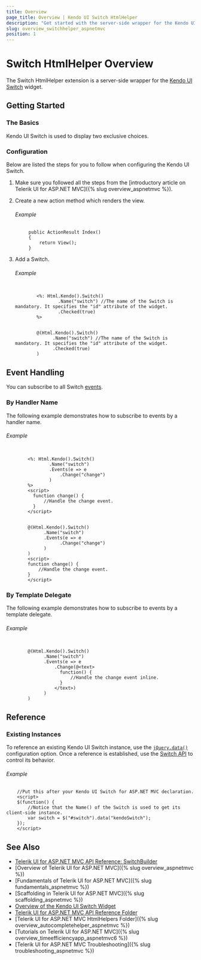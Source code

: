```yaml
---
title: Overview
page_title: Overview | Kendo UI Switch HtmlHelper
description: "Get started with the server-side wrapper for the Kendo UI Switch widget for ASP.NET MVC."
slug: overview_switchhelper_aspnetmvc
position: 1
---
```


# Switch HtmlHelper Overview

The Switch HtmlHelper extension is a server-side wrapper for the [Kendo UI Switch](https://demos.telerik.com/kendo-ui/switch/index) widget.

## Getting Started

### The Basics

Kendo UI Switch is used to display two exclusive choices.

### Configuration

Below are listed the steps for you to follow when configuring the Kendo UI Switch.

1. Make sure you followed all the steps from the [introductory article on Telerik UI for ASP.NET MVC]({% slug overview_aspnetmvc %}).

1. Create a new action method which renders the view.

    ###### Example

            public ActionResult Index()
            {
                return View();
            }

1. Add a Switch.

    ###### Example

    ```tab-ASPX

            <%: Html.Kendo().Switch()
                    .Name("switch") //The name of the Switch is mandatory. It specifies the "id" attribute of the widget.
                    .Checked(true)
            %>
    ```
    ```tab-Razor

            @(Html.Kendo().Switch()
                  .Name("switch") //The name of the Switch is mandatory. It specifies the "id" attribute of the widget.
                  .Checked(true)
            )
    ```

## Event Handling

You can subscribe to all Switch [events](http://docs.telerik.com/kendo-ui/api/javascript/ui/switch#events).

### By Handler Name

The following example demonstrates how to subscribe to events by a handler name.

###### Example

```tab-ASPX

        <%: Html.Kendo().Switch()
                .Name("switch")
                .Events(e => e
                    .Change("change")
                )
        %>
        <script>
          function change() {
              //Handle the change event.
          }
        </script>
```
```tab-Razor

        @(Html.Kendo().Switch()
              .Name("switch")
              .Events(e => e
                    .Change("change")
              )
        )
        <script>
        function change() {
            //Handle the change event.
        }
        </script>
```

### By Template Delegate

The following example demonstrates how to subscribe to events by a template delegate.

###### Example

```tab-Razor

        @(Html.Kendo().Switch()
              .Name("switch")
              .Events(e => e
                  .Change(@<text>
                    function() {
                        //Handle the change event inline.
                    }
                  </text>)
              )
        )
```

## Reference

### Existing Instances

To reference an existing Kendo UI Switch instance, use the [`jQuery.data()`](http://api.jquery.com/jQuery.data/) configuration option. Once a reference is established, use the [Switch API](http://docs.telerik.com/kendo-ui/api/javascript/ui/switch) to control its behavior.

###### Example

        //Put this after your Kendo UI Switch for ASP.NET MVC declaration.
        <script>
        $(function() {
            //Notice that the Name() of the Switch is used to get its client-side instance.
            var switch = $("#switch").data("kendoSwitch");
        });
        </script>

## See Also

* [Telerik UI for ASP.NET MVC API Reference: SwitchBuilder](http://docs.telerik.com/aspnet-mvc/api/Kendo.Mvc.UI.Fluent/SwitchBuilder)
* [Overview of Telerik UI for ASP.NET MVC]({% slug overview_aspnetmvc %})
* [Fundamentals of Telerik UI for ASP.NET MVC]({% slug fundamentals_aspnetmvc %})
* [Scaffolding in Telerik UI for ASP.NET MVC]({% slug scaffolding_aspnetmvc %})
* [Overview of the Kendo UI Switch Widget](http://docs.telerik.com/kendo-ui/controls/editors/switch/overview)
* [Telerik UI for ASP.NET MVC API Reference Folder](http://docs.telerik.com/aspnet-mvc/api/Kendo.Mvc/AggregateFunction)
* [Telerik UI for ASP.NET MVC HtmlHelpers Folder]({% slug overview_autocompletehelper_aspnetmvc %})
* [Tutorials on Telerik UI for ASP.NET MVC]({% slug overview_timeefficiencyapp_aspnetmvc6 %})
* [Telerik UI for ASP.NET MVC Troubleshooting]({% slug troubleshooting_aspnetmvc %})
